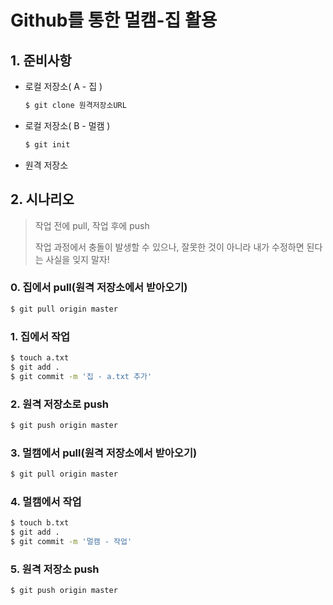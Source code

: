 # Github를 통한 멀캠-집 활용

## 1. 준비사항

* 로컬 저장소( A - 집 )

  ```bash
  $ git clone 원격저장소URL
  ```

* 로컬 저장소( B - 멀캠 )

  ```bash
  $ git init
  ```

* 원격 저장소



## 2. 시나리오

> 작업 전에 pull, 작업 후에 push
>
> 작업 과정에서 충돌이 발생할 수 있으나, 잘못한 것이 아니라 내가 수정하면 된다는 사실을 잊지 말자!

### 0. 집에서 pull(원격 저장소에서 받아오기)

```bash
$ git pull origin master
```

### 1. 집에서 작업

```bash
$ touch a.txt
$ git add .
$ git commit -m '집 - a.txt 추가'
```

### 2. 원격 저장소로 push

```bash
$ git push origin master
```

### 3. 멀캠에서 pull(원격 저장소에서 받아오기)

```bash
$ git pull origin master
```

### 4. 멀캠에서 작업

```bash
$ touch b.txt
$ git add .
$ git commit -m '멀캠 - 작업'
```

### 5. 원격 저장소 push

```bash
$ git push origin master
```

